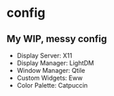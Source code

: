 # config
My WIP, messy config
---
- Display Server: X11
- Display Manager: LightDM
- Window Manager: Qtile
- Custom Widgets: Eww
- Color Palette: Catpuccin
